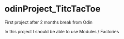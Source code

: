 # odinProject_TitcTacToe

First project after 2 months break from Odin

In this project I should be able to use Modules / Factories
